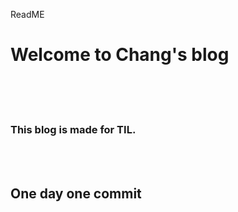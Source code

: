 ReadME

# Welcome to Chang's blog
<br><br><br>
### This blog is made for TIL.
<br>
<br>

## One day one commit
